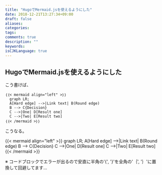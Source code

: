 ```yaml
---
title: "HugoでMermaid.jsを使えるようにした"
date: 2018-12-21T13:27:34+09:00
draft: false
aliases:
categories:
tags:
comments: true
description: ""
keywords:
isCJKLanguage: true
---
```


## HugoでMermaid.jsを使えるようにした

こう書けば、  

```
｛｛< mermaid align="left" >｝｝
  graph LR;
  A[Hard edge] -->|Link text| B(Round edge)
  B --> C{Decision}
  C -->|One| D[Result one]
  C -->|Two| E[Result two]
｛｛< /mermaid >｝｝
```

こうなる。  

{{< mermaid align="left" >}}
  graph LR;
  A[Hard edge] -->|Link text| B(Round edge)
  B --> C{Decision}
  C -->|One| D[Result one]
  C -->|Two| E[Result two]
{{< /mermaid >}}

※ コードブロックでエラーが出るので安直に半角の'{', '}'を全角の'｛', '｝'に置換して回避してます…
